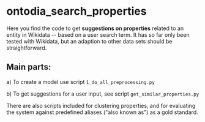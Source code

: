 # ontodia_search_properties

Here you find the code to get **suggestions on properties** related to an entity in Wikidata -- based on a user search term.
It has so far only been tested with Wikidata, but an adaption to other data sets should be straightforward.

## Main parts:

a) To create a model use script `1_do_all_preprocessing.py`

b) To get suggestions for a user input, see script `get_similar_properties.py`

There are also scripts included for clustering properties, and for evaluating the system against predefined
aliases ("also known as") as a gold standard.

